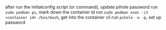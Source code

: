 after run the initialconfig script (or command), update pihole password
run `sudo podman ps`, mark down the container id
run `sudo podman exec -it <container id> /bin/bash`, get into the container cli
run `pihole -a -p`, set up password